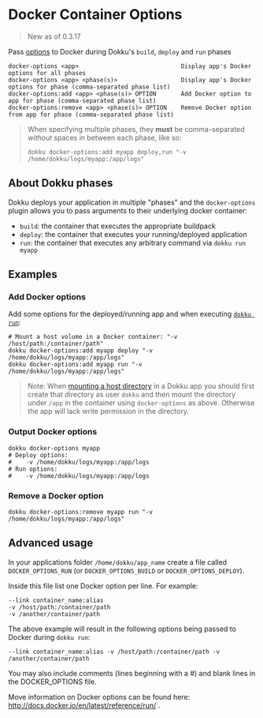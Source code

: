 # Docker Container Options

> New as of 0.3.17

Pass [options](https://docs.docker.com/engine/reference/run/) to Docker during Dokku's `build`, `deploy` and `run` phases

```
docker-options <app>                             Display app's Docker options for all phases
docker-options <app> <phase(s)>                  Display app's Docker options for phase (comma-separated phase list)
docker-options:add <app> <phase(s)> OPTION       Add Docker option to app for phase (comma-separated phase list)
docker-options:remove <app> <phase(s)> OPTION    Remove Docker option from app for phase (comma-separated phase list)
```

> When specifying multiple phases, they **must** be comma-separated _without_ spaces in between each phase, like so:
>
> ```
> dokku docker-options:add myapp deploy,run "-v /home/dokku/logs/myapp:/app/logs"
> ```

## About Dokku phases

Dokku deploys your application in multiple "phases" and the `docker-options` plugin allows you to pass arguments to their underlying docker container:

- `build`: the container that executes the appropriate buildpack
- `deploy`: the container that executes your running/deployed application
- `run`: the container that executes any arbitrary command via `dokku run myapp`

## Examples

### Add Docker options

Add some options for the deployed/running app and when executing [`dokku run`](deployment/one-off-processes/):

```shell
# Mount a host volume in a Docker container: "-v /host/path:/container/path"
dokku docker-options:add myapp deploy "-v /home/dokku/logs/myapp:/app/logs"
dokku docker-options:add myapp run "-v /home/dokku/logs/myapp:/app/logs"
```

> Note: When [mounting a host directory](https://docs.docker.com/engine/reference/run/#volume-shared-filesystems) in a Dokku app you should first create that directory as user `dokku` and then mount the directory under `/app` in the container using `docker-options` as above. Otherwise the app will lack write permission in the directory.

### Output Docker options

```shell
dokku docker-options myapp
# Deploy options:
#    -v /home/dokku/logs/myapp:/app/logs
# Run options:
#    -v /home/dokku/logs/myapp:/app/logs
```

### Remove a Docker option

```shell
dokku docker-options:remove myapp run "-v /home/dokku/logs/myapp:/app/logs"
```

## Advanced usage

In your applications folder `/home/dokku/app_name` create a file called `DOCKER_OPTIONS_RUN` (or `DOCKER_OPTIONS_BUILD` or `DOCKER_OPTIONS_DEPLOY`).

Inside this file list one Docker option per line. For example:

```shell
--link container_name:alias
-v /host/path:/container/path
-v /another/container/path
```

The above example will result in the following options being passed to Docker during `dokku run`:

```shell
--link container_name:alias -v /host/path:/container/path -v /another/container/path
```

You may also include comments (lines beginning with a #) and blank lines in the DOCKER_OPTIONS file.

Move information on Docker options can be found here: http://docs.docker.io/en/latest/reference/run/ .
